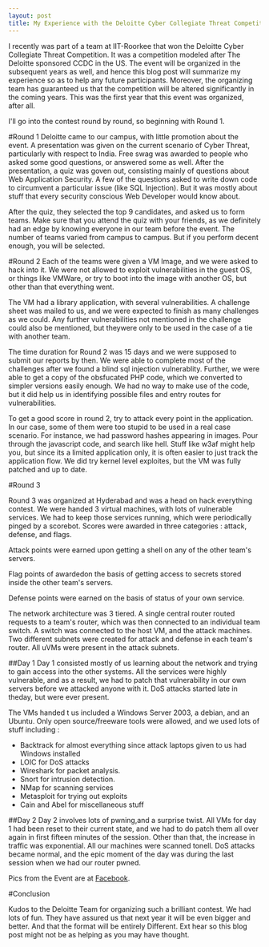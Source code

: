 ```yaml
---
layout: post
title: My Experience with the Deloitte Cyber Collegiate Threat Competition (2011)
---
```

I recently was part of a team at IIT-Roorkee that won the Deloitte Cyber Collegiate Threat Competition. It was a competition modeled after The Deloitte sponsored CCDC in the US. The event will be organized in the subsequent years as well, and hence this blog post will summarize my experience so as to help any future participants. Moreover, the organizing team has guaranteed us that the competition will be altered significantly in the coming years. This was the first year that this event was organized, after all.

 I'll go into the contest round by round, so beginning with Round 1.

#Round 1
Deloitte came to our campus, with little promotion about the event. A presentation was given on the current scenario of Cyber Threat, particularly with respect to India. Free swag was awarded to people who asked some good questions, or answered some as well. After the presentation, a quiz was goven out, consisting mainly of questions about Web Application Security. A few of the questions asked to write down code to circumvent a particular issue (like SQL Injection). But it was mostly about stuff that every security conscious Web Developer would know about. 

After the quiz, they selected the top 9 candidates, and asked us to form teams. Make sure that you attend the quiz with your friends, as we definitely had an edge by knowing everyone in our team before the event. The number of teams varied from campus to campus. But if you perform decent enough, you will be selected.

#Round 2
Each of the teams were given a VM Image, and we were asked to hack into it. We were not allowed to exploit vulnerabilities in the guest OS, or things like VMWare, or try to boot into the image with another OS, but other than that everything went. 

The VM had a library application, with several vulnerabilities. A challenge sheet was mailed to us, and we were expected to finish as many challenges as we could. Any further vulnerabilities not mentioned in the challenge could also be mentioned, but theywere only to be used in the case of a tie with another team. 

The time duration for Round 2 was 15 days and we were supposed to submit our reports by then. We were able to complete most of the challenges after we found a blind sql injection vulnerablity. Further, we were able to get a copy of the obsfucated PHP code, which we converted to simpler versions easily enough. We had no way to make use of the code, but it did help us in identifying possible files and entry routes for vulnerabilities. 

To get a good score in round 2, try to attack every point in the application. In our case, some of them were too stupid to be used in a real case scenario. For instance, we had password hashes appearing in images. Pour through the javascript code, and search like hell. Stuff like w3af might help you, but since its a limited application only, it is often easier to just track the application flow. We did try kernel level exploites, but the VM was fully patched and up to date.

#Round 3

Round 3 was organized at Hyderabad and was a head on hack everything contest. We were handed 3 virtual machines, with lots of vulnerable services. We had to keep those services running, which were periodically pinged by a scorebot. Scores were awarded in three categories : attack, defense, and flags.

Attack points were earned upon getting a shell on any of the other team's servers. 

Flag points of awardedon the basis of getting access to secrets stored inside the other team's servers.

Defense points were earned on the basis of status of your own service.

The network architecture was 3 tiered. A single central router routed requests to a team's router, which was then connected to an individual team switch. A switch was connected to the host VM, and the attack machines. Two different subnets were created for attack and defense in each team's router. All uVMs were present in the attack subnets.

##Day 1
Day 1 consisted mostly of us learning about the network and trying to gain access into the other systems. All the services were highly vulnerable, and as a result, we had to patch that vulnerability in our own servers before we attacked anyone with it. DoS attacks started late in theday, but were ever present.

The VMs handed t us included a Windows Server 2003, a debian, and an Ubuntu. Only open source/freeware tools were allowed, and we used lots of stuff including :

- Backtrack for almost everything since attack laptops given to us had Windows installed
- LOIC for DoS attacks
- Wireshark for packet analysis.
- Snort for intrusion detection.
- NMap for scanning services
- Metasploit for trying out exploits
- Cain and Abel for miscellaneous stuff

##Day 2
Day 2 involves lots of pwning,and a surprise twist. All VMs for day 1 had been reset to their current state, and we had to do patch them all over again in first fifteen minutes of the session. Other than that, the increase in traffic was exponential. All our machines were scanned tonell. DoS attacks became normal, and the epic moment of the day was during the last session when we had our router pwned.

Pics from the Event are at [Facebook](https://www.facebook.com/media/set/?set=a.2204003219759.2107008.1237711792).

#Conclusion

Kudos to the Deloitte Team for organizing such a brilliant contest. We had lots of fun. They have assured us that next year it will be even bigger and better. And that the format will be entirely Different. Ext hear so this blog post might not be as helping as you may have thought.
